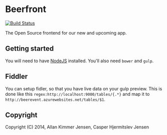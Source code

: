 Beerfront 
=========
[![Build Status](https://travis-ci.org/Saturate/Beerfront.svg)](https://travis-ci.org/Saturate/Beerfront)

The Open Source frontend for our new and upcoming app.

## Getting started
You will need to have [NodeJS](http://nodejs.org/) installed. You'll also need `bower` and `gulp`.

## Fiddler
You can setup fidler, so that you have live data on your gulp preview.
This is done like this `regex:http://localhost:9000/tables/{.*}` and map it to `http://beerevent.azurewebsites.net/tables/$1`.

## Copyright
Copyright (C) 2014, Allan Kimmer Jensen, Casper Hjermitslev Jensen